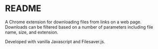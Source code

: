 # README

A Chrome extension for downloading files from links on a web page. Downloads can be filtered based on a number of parameters including file name, size, and extension.

Developed with vanilla Javascript and Filesaver.js.
